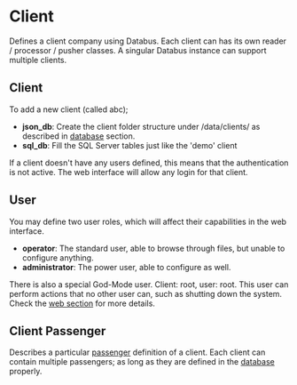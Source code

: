 # Client

Defines a client company using Databus. Each client can has its own reader / processor / pusher classes. A singular Databus instance can support multiple clients. 

## Client

To add a new client (called abc);

- **json_db**: Create the client folder structure under /data/clients/ as described in [database](database.md) section.
- **sql_db**: Fill the SQL Server tables just like the 'demo' client

If a client doesn't have any users defined, this means that the authentication is not active. The web interface will allow any login for that client.

## User

You may define two user roles, which will affect their capabilities in the web interface.

- **operator**: The standard user, able to browse through files, but unable to configure anything.
- **administrator**: The power user, able to configure as well.

There is also a special God-Mode user. Client: root, user: root. This user can perform actions that no other user can, such as shutting down the system. Check the [web section](web.md) for more details. 

## Client Passenger

Describes a particular [passenger](passenger.md) definition of a client. Each client can contain multiple passengers; as long as they are defined in the [database](database.md) properly.